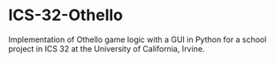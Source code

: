 # ICS-32-Othello
Implementation of Othello game logic with a GUI in Python for a school project in ICS 32 at the University of California, Irvine.
